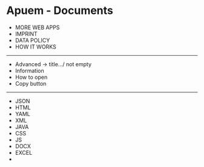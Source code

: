 # Apuem - Documents

- MORE WEB APPS
- IMPRINT
- DATA POLICY
- HOW IT WORKS

---

- Advanced -> title.../ not empty
- Information
- How to open
- Copy button

---

- JSON
- HTML
- YAML
- XML
- JAVA
- CSS
- JS
- DOCX
- EXCEL
- 
